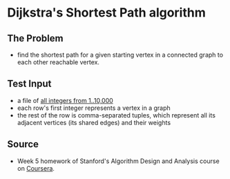 Dijkstra's Shortest Path algorithm
===

## The Problem
* find the shortest path for a given starting vertex in a connected graph to each other reachable vertex.

## Test Input
* a file of [all integers from 1..10,000](http://spark-public.s3.amazonaws.com/algo1/programming_prob/dijkstraData.txt)
* each row's first integer represents a vertex in a graph
* the rest of the row is comma-separated tuples, which represent all its adjacent vertices (its shared edges) and their weights

## Source
* Week 5 homework of Stanford's Algorithm Design and Analysis course on [Coursera](https://class.coursera.org/algo-007/).

